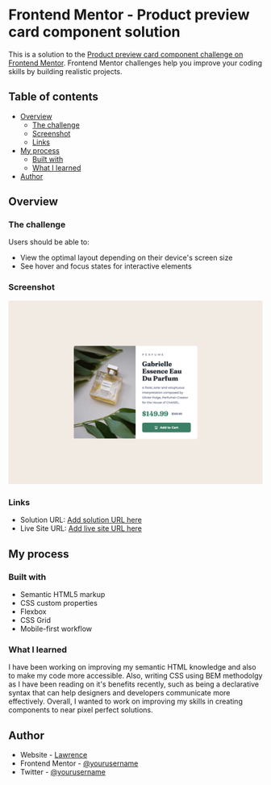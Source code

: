 # Frontend Mentor - Product preview card component solution

This is a solution to the [Product preview card component challenge on Frontend Mentor](https://www.frontendmentor.io/challenges/product-preview-card-component-GO7UmttRfa). Frontend Mentor challenges help you improve your coding skills by building realistic projects. 

## Table of contents

- [Overview](#overview)
  - [The challenge](#the-challenge)
  - [Screenshot](#screenshot)
  - [Links](#links)
- [My process](#my-process)
  - [Built with](#built-with)
  - [What I learned](#what-i-learned)
- [Author](#author)

## Overview

### The challenge

Users should be able to:

- View the optimal layout depending on their device's screen size
- See hover and focus states for interactive elements

### Screenshot

![](./images/Product%20Preview%20Card%20Component.png)

### Links

- Solution URL: [Add solution URL here](https://your-solution-url.com)
- Live Site URL: [Add live site URL here](https://your-live-site-url.com)

## My process

### Built with

- Semantic HTML5 markup
- CSS custom properties
- Flexbox
- CSS Grid
- Mobile-first workflow

### What I learned

I have been working on improving my semantic HTML knowledge and also to make my code more accessible. Also, writing CSS using BEM methodolgy as I have been reading on it's benefits recently, such as being a declarative syntax that can help designers and developers communicate more effectively. Overall, I wanted to work on improving my skills in creating components to near pixel perfect solutions.
## Author

- Website - [Lawrence](https://lawlawson.dev)
- Frontend Mentor - [@yourusername](https://www.frontendmentor.io/profile/lawlawson)
- Twitter - [@yourusername](https://www.twitter.com/lawsoncodes)


